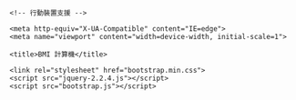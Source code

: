 <!DOCTYPE html>
<html>
<head>
    <meta charset="UTF-8">

    <!-- 行動裝置支援 --> 
    
    <meta http-equiv="X-UA-Compatible" content="IE=edge">
    <meta name="viewport" content="width=device-width, initial-scale=1">

    <title>BMI 計算機</title>

    <link rel="stylesheet" href="bootstrap.min.css">
    <script src="jquery-2.2.4.js"></script>
    <script src="bootstrap.js"></script>

</head>

<body>
  <style>
    .my-container{
        padding-left: 0px;
        padding-right: 0px;
    }
    .box {
        padding-left: 40px;
        padding-right: 40px;
        padding-top: 20px;
    }
    .button-box {
        padding-top: 44.5px;
       
    }

    
    </style>

    <script>
    $(function(){
        $('#calc').click(function(){

            var h   = $('#height').val(),
                w   = $('#weight').val();

            if( h == '' ) {
                alert('請輸入身高');
            } else if( w == '' ) {
                alert('請輸入體重');
            } else if( h > 3 ) {
                alert('身高請輸入公尺')
            } else {
                var bmi = w / ( h * h );
                $('#result').val(formatFloat(bmi, 3));
                $('#height').val('');
                $('#weight').val('');
            }

        });
    });

    function formatFloat(num, pos) {
      var size = Math.pow(10, pos);
      return Math.round(num * size) / size;
    }
    </script>
   



   <script>
    $(function(){
        $('#calc2').click(function(){

            var BMI   = $('#result').val(),
                AGE   = $('#AGE').val();
                GENDER   = $('#GENDER').val();

            if( BMI == '' ) {
                alert('請輸入BMI');
            } else if( AGE == '' ) {
                alert('請輸入性別');
            
            } else {
                var result2;

                if (GENDER === 'male') {
                result2 = (1.2 * BMI) + (0.23 * AGE - 5.4) - 10.8;
            } else if (GENDER === 'female') {
                result2 = (1.2 * BMI) + (0.23 * AGE - 5.4);
            }

                $('#result2').val(formatFloat(result2, 3));
                $('#result').val('');
                $('#GENDER').val('');
                $('#AGE').val('');
            }

        });
    });

    function formatFloat(num, pos) {
      var size = Math.pow(10, pos);
      return Math.round(num * size) / size;
    }
    </script>



    

</head>
<body>

    <div class="container-fluid my-container">

        <nav class="navbar navbar-default">
          <div class="container-fluid">

            <!-- Brand and toggle get grouped for better mobile display -->
            <div class="navbar-header">
              <button type="button" class="navbar-toggle collapsed" data-toggle="collapse" data-target="#bs-example-navbar-collapse-1" aria-expanded="false">
                <span class="sr-only">Toggle navigation</span>
                <span class="icon-bar"></span>
                <span class="icon-bar"></span>
                <span class="icon-bar"></span>
              </button>
              <a class="navbar-brand" href="#">體脂率 計算機</a>
            </div>

            <!-- Collect the nav links, forms, and other content for toggling -->
            <div class="collapse navbar-collapse" id="bs-example-navbar-collapse-1">
              <ul class="nav navbar-nav navbar-right">
                <li><a href="http://hahow.in" target="_blank">About</a></li>
              </ul>
            </div><!-- /.navbar-collapse -->
          </div><!-- /.container-fluid -->
        </nav>

        <div class="row">
            <div class="col-md-4 box">
                <div class="form-group">
                   <label for="height">輸入身高(m)</label>
                   <input type="number" class="form-control" id="height" placeholder="身高">
                 </div>
            </div>
            <div class="col-md-4 box">
                <div class="form-group">
                   <label for="weight">輸入體重(kg)</label>
                   <input type="number" class="form-control" id="weight" placeholder="體重">
                 </div>
            </div>
            <div class="col-md-1 button-box">
                <div class="form-group">
                    <button type="button" id="calc" class="btn btn-default">計算</button>
                </div>
            </div>
            <div class="col-md-3 box">

                <div class="form-group">
                   <label for="result">您的 BMI</label>
                   <input type="number" class="form-control" id="result" readonly="true">
                 </div>
            </div>
        </div>

    </div>


</body>
  <div class="row">
    <div class="col-md-4 box">
      <div class="form-group">
             <label for="GENDER">輸入性別</label>
             <select class="form-control" id="GENDER">
            <option value="male">男性</option>
            <option value="female">女性</option>
        </select>
           </div>
        </div>

        <div class="col-md-2 box">
          <div class="form-group">
             <label for="weight">輸入BMI</label>
             <input type="number" class="form-control" id="BMI" placeholder="BMI">
           </div>
         </div>

         <div class="col-md-2 box">
          <div class="form-group">
             <label for="weight">輸入年齡</label>
             <input type="number" class="form-control" id="AGE" placeholder="年齡">
           </div>
         </div>

      <div class="col-md-1 button-box">
        <div class="form-group">
            <button type="button" id="calc2" class="btn btn-default">計算</button>
        </div>
      </div>

      <div class="col-md-3 box">

        <div class="form-group">
           <label for="result">您的 體脂率</label>
           <input type="number" class="form-control" id="result2" readonly="true">
         </div>
    </div>

  </div>     

 
</html>
